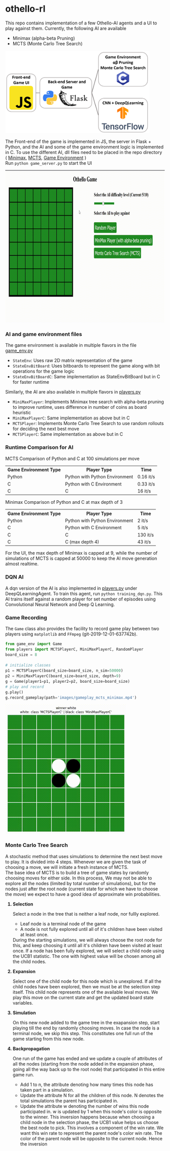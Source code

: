 # othello-rl

This repo contains implementation of a few Othello-AI agents and a UI to play against them. Currently, the following AI are available
* Minimax (alpha-beta Pruning)
* MCTS (Monte Carlo Tree Search)

<img src="images/readme_1.png" width="456px" height="260px">

The Front-end of the game is implemented in JS, the server in Flask + Python, and the AI and some of the game environment logic is implemented in C.
To use the different AI, dll files need to be placed in the repo directory ( 
[Minimax](https://github.com/DragonWarrior15/othello-rl/releases/download/0/minimax.dll), 
[MCTS](https://github.com/DragonWarrior15/othello-rl/releases/download/0/mcts.dll),
[Game Environment](https://github.com/DragonWarrior15/othello-rl/releases/download/0/game_env_fn.dll)
)<br>
Run `python game_server.py` to start the UI

<img src="images/game_ui_demo_1.gif" width="853px" height="480px">

### AI and game environment files
The game environment is available in multiple flavors in the file [game_env.py](/game_env.py)
* `StateEnv`: Uses raw 2D matrix representation of the game
* `StateEnvBitBoard`: Uses bitboards to represent the game along with bit operations for the game logic
* `StateEnvBitBoardC`: Same implementation as StateEnvBitBoard but in C for faster runtime

Similarly, the AI are also available in multiple flavors in [players.py](/players.py)
* `MiniMaxPlayer`: Implements Minimax tree search with alpha-beta pruning to improve runtime, uses difference in number of coins as board heuristic
* `MiniMaxPlayerC`: Same implementation as above but in C
* `MCTSPlayer`: Implements Monte Carlo Tree Search to use random rollouts for deciding the next best move
* `MCTSPlayerC`: Same implementation as above but in C

### Runtime Comparison for AI
MCTS Comparison of Python and C at 100 simulations per move
<table>
    <head>
        <tr>
        <th> Game Environment Type </th><th> Player Type</th><th>Time</th>
        </tr>
    </head>
    <tr><td> Python </td><td> Python with Python Environment</td><td>0.16 it/s</td></tr>
    <tr><td> C </td><td> Python with C Environment</td><td>0.33 it/s</td></tr>
    <tr><td> C </td><td> C</td><td>16 it/s</td></tr>
</table>

Minimax Comparison of Python and C at max depth of 3
<table>
    <head>
        <tr>
        <th> Game Environment Type </th><th> Player Type</th><th>Time</th>
        </tr>
    </head>
    <tr><td> Python </td><td> Python with Python Environment</td><td>2 it/s</td></tr>
    <tr><td> C </td><td> Python with C Environment</td><td>5 it/s</td></tr>
    <tr><td> C </td><td> C</td><td>130 it/s</td></tr>
<tr><td> C </td><td> C (max depth 4)</td><td>43 it/s</td></tr>
</table>

For the UI, the max depth of Minimax is capped at 9, while the number of simulations of MCTS is capped at 50000 to keep the AI move generation almost realtime.

### DQN AI
A dqn version of the AI is also implemented in [players.py](/players.py) under DeepQLearningAgent. To train this agent, run `python training_dqn.py`.
This AI trains itself against a random player for set number of episodes using Convolutional Neural Network and Deep Q Learning.

### Game Recording
The `Game` class also provides the facility to record game play between two players using `matplotlib` and `FFmpeg` (git-2019-12-01-637742b).
```python
from game_env import Game
from players import MCTSPlayerC, MiniMaxPlayerC, RandomPlayer
board_size = 8

# initialize classes
p1 = MCTSPlayerC(board_size=board_size, n_sim=50000)
p2 = MiniMaxPlayerC(board_size=board_size, depth=9)
g = Game(player1=p1, player2=p2, board_size=board_size)
# play and record
g.play()
g.record_gameplay(path='images/gameplay_mcts_minimax.mp4')
```

<img src="images/gameplay_mcts_minimax.gif" width="383px" height="407px">

### Monte Carlo Tree Search
A stochastic method that uses simulations to determine the next best move to play. It is divided into 4 steps. Whenever we are given the task of choosing a move, we will initiate a fresh instance of MCTS.<br>
The base idea of MCTS is to build a tree of game states by randomly choosing moves for either side. In this process, We may not be able to explore all the nodes (limited by total number of simulations), but for the nodes just after the root node (current state for which we have to choose the move) we expect to have a good idea of approximate win probabilities.
<ol>
    <b><li value="1">Selection</li></b>
    <p>Select a node in the tree that is neither a leaf node, nor fullly explored.
    <ul>
        <li>Leaf node is a terminal node of the game</li>
        <li>A node is not fully explored until all of it's children have been visited at least once.</li>
    </ul>
    During the starting simulations, we will always choose the root node for this, and keep choosing it until all it's children have been visited at least once. If a node has been fully explored, we will select a child node using the UCB1 statistic. The one with highest value will be chosen among all the child nodes.</p>
    <b><li value="2">Expansion</li></b>
    <p>Select one of the child node for this node which is unexplored. If all the child nodes have been explored, then we must be at the selection step itself. This child node represents one of the available leval moves. We play this move on the current state and get the updated board state variables.</p>
    <b><li value="3">Simulation</li></b>
    <p>On this new node added to the game tree in the exapansion step, start playing till the end by randomly choosing moves. In case the node is a terminal node, we skip this step. This constitutes one full run of the game starting from this new node.</p>
    <b><li value="4">Backpropagation</li></b>
    <p>One run of the game has ended and we update a couple of attributes of all the nodes (starting from the node added in the expansion phase, going all the way back up to the root node) that participated in this entire game run.
    <ul>
        <li>Add 1 to n, the attribute denoting how many times this node has taken part in a simulation.</li>
        <li>Update the attribute N for all the children of this node. N denotes the total simulations the parent has participated in.</li>
        <li>Update the attribute w denoting the number of wins this node participated in. w is updated by 1 when this node's color is opposite to the winner. This inversion happens because when choosing a child node in the selection phase, the UCB1 value helps us choose the best node to pick. This involves a component of the win rate. We want this win rate to represent the parent node's color win rate. The color of the parent node will be opposite to the current node. Hence the inversion</li>    
    </ul>
    </p>
</ol>

